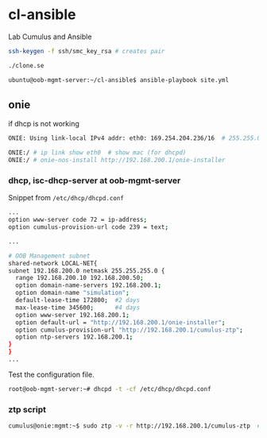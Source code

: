 # cl-ansible
Lab Cumulus and Ansible

```bash
ssh-keygen -f ssh/smc_key_rsa # creates pair
```

```bash
./clone.se
```

```bash
ubuntu@oob-mgmt-server:~/cl-ansible$ ansible-playbook site.yml
```

## onie

if dhcp is not working

```bash
ONIE: Using link-local IPv4 addr: eth0: 169.254.204.236/16  # 255.255.0.0
```

```bash
ONIE:/ # ip link show eth0  # show mac (for dhcpd)
ONIE:/ # onie-nos-install http://192.168.200.1/onie-installer
```

### dhcp, isc-dhcp-server at oob-mgmt-server

Snippet from `/etc/dhcp/dhcpd.conf`

```bash
...
option www-server code 72 = ip-address;
option cumulus-provision-url code 239 = text;

...

# OOB Management subnet
shared-network LOCAL-NET{
subnet 192.168.200.0 netmask 255.255.255.0 {
  range 192.168.200.10 192.168.200.50;
  option domain-name-servers 192.168.200.1;
  option domain-name "simulation";
  default-lease-time 172800;  #2 days
  max-lease-time 345600;      #4 days
  option www-server 192.168.200.1;
  option default-url = "http://192.168.200.1/onie-installer";
  option cumulus-provision-url "http://192.168.200.1/cumulus-ztp";
  option ntp-servers 192.168.200.1;
}
}
...
```

Test the configuration file.
```bash
root@oob-mgmt-server:~# dhcpd -t -cf /etc/dhcp/dhcpd.conf
```

### ztp script

```bash
cumulus@onie:mgmt:~$ sudo ztp -v -r http://192.168.200.1/cumulus-ztp  # run ztp
```
